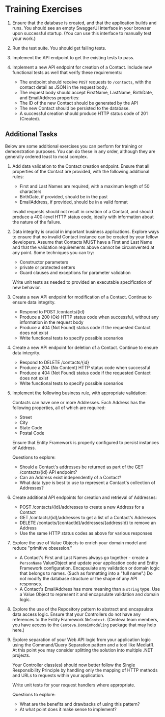 # Training Exercises

1. Ensure that the database is created, and that the application builds and
   runs.  You should see an empty SwaggerUI interface in your browser upon
   successful startup.  (You can use this interface to manually test your work.)

2. Run the test suite.  You should get failing tests.

3. Implement the API endpoint to get the existing tests to pass.

4. Implement a new API endpoint for creation of a Contact.  Include new
   functional tests as well that verify these requirements:

   * The endpoint should receive `POST` requests to `/contacts`, with the
     contact detail as JSON in the request body.
   * The request body should accept FirstName, LastName, BirthDate, and
     EmailAddress properties:
   * The ID of the new Contact should be generated by the API
   * The new Contact should be persisted to the database.
   * A successful creation should produce HTTP status code of 201 (Created).

## Additional Tasks

Below are some additional exercises you can perform for training or
demonstration purposes.  You can do these in any order, although they are
generally ordered least to most complex.

1. Add data validation to the Contact creation endpoint.  Ensure that all
   properties of the Contact are provided, with the following additional rules:

   * First and Last Names are required, with a maximum length of 50 characters
   * BirthDate, if provided, should be in the past
   * EmailAddress, if provided, should be in a valid format

   Invalid requests should not result in creation of a Contact, and should
   produce a 400-level HTTP status code, ideally with information about the
   nature of the failure.

2. Data integrity is crucial in important business applications.  Explore ways
   to ensure that no invalid Contact instance can be created by your fellow
   developers.  Assume that Contacts MUST have a First and Last Name and that
   the validation requirements above cannot be circumvented at any point.  Some
   techniques you can try:

   * Constructor parameters
   * private or protected setters
   * Guard clauses and exceptions for parameter validation

   Write unit tests as needed to provided an executable specification of new
   behavior.

3. Create a new API endpoint for modification of a Contact.  Continue to ensure
   data integrity.

   * Respond to POST /contacts/{id}
   * Produce a 200 (Ok) HTTP status code when successful, without any 
     information in the request body
   * Produce a 404 (Not Found) status code if the requested Contact does not
     exist
   * Write functional tests to specify possible scenarios
  
4. Create a new API endpoint for deletion of a Contact.  Continue to ensure data
   integrity.

   * Respond to DELETE /contacts/{id}
   * Produce a 204 (No Content) HTTP status code when successful
   * Produce a 404 (Not Found) status code if the requested Contact does not
     exist
   * Write functional tests to specify possible scenarios

5. Implement the following business rule, with appropriate validation:

   Contacts can have one or more Addresses.  Each Address has the following
   properties, all of which are required:

   * Street
   * City
   * State Code
   * Postal Code

   Ensure that Entity Framework is properly configured to persist instances of
   Address.

   Questions to explore:

   * Should a Contact's addresses be returned as part of the GET /contacts/{id}
     API endpoint?
   * Can an Address exist independently of a Contact?  
   * What data type is best to use to represent a Contact's collection of
     Addresses?

6. Create additional API endpoints for creation and retrieval of Addresses:

   * POST /contacts/{id}/addresses to create a new Address for a Contact
   * GET /contacts/{id}/addresses to get a list of a Contact's Addresses
   * DELETE /contacts/{contactId}/addresses/{addressId} to remove an Address
   * Use the same HTTP status codes as above for various responses

7. Explore the use of Value Objects to enrich your domain model and reduce
   "primitive obsession."  

   * A Contact's First and Last Names always go together - create a `PersonName`
     ValueObject and update your application code and Entity Framework
     configuration.  Encapsulate any validation or domain logic that belongs to
     names.  (Such as formatting into a "full name".)  Do not modify the
     database structure or the shape of any API responses.
   * A Contact's EmailAddress has more meaning than a `string` type.  Use a
     Value Object to represent it and encapsulate validation and domain logic.

8. Explore the use of the Repository pattern to abstract and encapsulate data
   access logic.  Ensure that your Controllers do not have any references to the
   Entity Framework `DbContext`.  (Centeva team members, you have access to the
   `Centeva.DomainModeling` package that may help here.)

9. Explore separation of your Web API logic from your application logic using
   the Command/Query Separation pattern and a tool like MediatR.  At this point
   you may consider splitting the solution into multiple .NET projects.

   Your Controller class(es) should now better follow the Single Responsibility
   Principle by handling only the mapping of HTTP methods and URLs to requests
   within your application.

   Write unit tests for your request handlers where appropriate.

   Questions to explore:

   * What are the benefits and drawbacks of using this pattern?
   * At what point does it make sense to implement?

